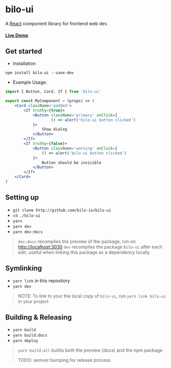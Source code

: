 # bilo-ui

A [React](https://reactjs.org/) component library for frontend web dev.

#### [Live Demo](https://bilo-io.github.io/bilo-ui)

## Get started

- Installation

```
npm install bilo-ui --save-dev
```

- Example Usage:
```jsx
import { Button, Card, If } from 'bilo-ui'

export const MyComponent = (props) => (
    <Card className='padded'>
        <If truthy={true}>
            <Button className='primary' onClick={
                    () => alert('bilo-ui button clicked')
            }>
                Show dialog
            </Button>
        </If>
        <If truthy={false}>
            <Button className='warning' onClick={
                () => alert('bilo-ui button clicked')
            }>
                Button should be invisible
            </Button>
        </If>
    </Card>
)
```

## Setting up

- `git clone http://github.com/bilo-io/bilo-ui`
- `cd ./bilo-ui`
- `yarn`
- `yarn dev`
- `yarn dev:docs`

> `dev:docs` recompiles the preview of the package, run on [http://localhost:3030](http://localhost:3030)
> `dev` recompiles the package `bilo-ui` after each edit, useful when linking this package as a dependency locally

## Symlinking

- `yarn link` in this repository
- `yarn dev`

>NOTE: To link to your the local copy of `bilo-ui`, run `yarn link bilo-ui` in your project

## Building & Releasing

- `yarn build`
- `yarn build:docs`
- `yarn deploy`

> `yarn build:all` builds both the preview (docs) and the npm package
>
> TODO: semver bumping for release process

